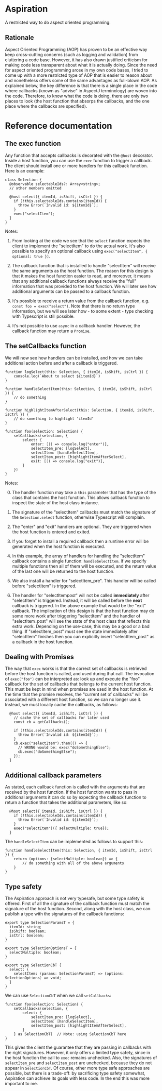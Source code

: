 # Aspiration

A restricted way to do aspect oriented programming.

## Rationale

Aspect Oriented Programming (AOP) has proven to be an effective way keep cross-cutting concerns
(such as logging and validation) from cluttering a code base. However, it has also drawn justified
criticism for making code less transparent about what it is actually doing. Since the need for aspect
oriented programming arose in my own code bases, I tried to come up with a more restricted type of
AOP that is easier to reason about and nonetheless offers some of the same advantages as full-blown AOP.
As explained below, the key difference is that there is a single place in the code where callbacks
(known as "advise" in AspectJ terminology) are woven into the code. Therefore, to know what the
code is doing, there are only two places to look (the host function that absorps the callbacks, and the one
place where the callbacks are specified).

# Reference documentation

## The exec function

Any function that accepts callbacks is decorated with the `@host` decorator. Inside a host function, you
can use the `exec` function to trigger a callback. The client should install one or more handlers for this
callback function. Here is an example:

```
class Selection {
  @observable selectableIds?: Array<string>;
  // other members omitted

  @host select({ itemId, isShift, isCtrl }) {
    if (!this.selectableIds.contains(itemId)) {
      throw Error(`Invalid id: ${itemId}`);
    }
    exec("selectItem");
  }
}
```

Notes:

1. From looking at the code we see that the `select` function expects the client to implement the "selectItem"
   to do the actual work. It's also possible to specify an optional callback using
   `exec("selectItem", { optional: true })`.

2. The callback function that is installed to handle "selectItem" will receive the same arguments as the host
   function. The reason for this design is that it makes the host function easier to read, and moreover, it
   means that any additional callback functions always receive the "full" information that was provided to the
   host function. We will later see how additional arguments can be passed to a callback function.

3. It's possible to receive a return value from the callback function, e.g. `const foo = exec("select")`. Note
   that there is no return type information, but we will see later how - to some extent - type checking with
   Typescript is still possible.

4. It's not possible to use `async` in a callback handler. However, the callback function may return a `Promise`.

## The setCallbacks function

We will now see how handlers can be installed, and how we can take additional action before and after a callback
is triggered.

```
function logSelect(this: Selection, { itemId, isShift, isCtrl }) {
    console.log(`About to select ${itemId}`)
}

function handleSelectItem(this: Selection, { itemId, isShift, isCtrl }) {
    // do something
}

function highlightItemAfterSelect(this: Selection, { itemId, isShift, isCtrl }) {
    // do something to highlight 'itemId'
}

function foo(selection: Selection) {
    setCallbacks(selection, {
        select: {
            enter: [() => console.log("enter")],
            selectItem_pre: [logSelect],
            selectItem: [handleSelectItem],
            selectItem_post: [highlightItemAfterSelect],
            exit: [() => console.log("exit")],
        }
    })
}
```

Notes:

0. The handler function may take a `this` parameter that has the type of the class that contains the
   host function. This allows callback function to inspect the state of the host class instance.

1. The signature of the "selectItem" callbacks must match the signature of the `Selection.select` function,
   otherwise Typescript will complain.
1. The "enter" and "exit" handlers are optional. They are triggered when the host function is entered
   and exited.

1. If you forget to install a required callback then a runtime error will be generated when the host function
   is executed.

1. In this example, the array of handlers for handling the "selectItem" callback contains a single function:
   `handleSelectItem`. If we specify multiple functions then all of them will be executed, and the return value of the last one will be returned to the host function.

1. We also install a handler for "selectItem_pre". This handler will be called before "selectItem" is triggered.

1. The handler for "selectItem*post*" will not be called **immediately** after "selectItem" is triggered. Instead,
   it will be called before the **next** callback is triggered. In the above example that would be the "exit"
   callback. The implication of this design is that the host function may do some more work after triggering
   "selectItem" and the handler of "selectItem_post" will see the state of the host class that reflects this
   extra work. Depending on the use-case, this may be a good or a bad thing. If "selectItem_post" must see the
   state immediately after "selectItem" finishes then you can explicitly insert "selectItem_post" as a callback
   in the host function.

## Dealing with Promises

The way that `exec` works is that the correct set of callbacks is retrieved before the host function is called, and
used during that call. The invocation of `exec("foo")` can be interpreted as: look up and execute the "foo" callback
for the set of callbacks that belongs to the current host function. This must be kept in mind when promises are used
in the host function. At the time that the promise resolves, the "current set of callbacks" will be associated with
a different host function, so we can no longer use it. Instead, we must locally cache the callbacks, as follows:

```
  @host select({ itemId, isShift, isCtrl }) {
    // cache the set of callbacks for later used
    const cb = getCallbacks();

    if (!this.selectableIds.contains(itemId)) {
      throw Error(`Invalid id: ${itemId}`);
    }
    cb.exec("selectItem").then(() => {
      // WRONG would be: exec("doSomethingElse");
      cb.exec("doSomethingElse");
    });
  }
```

## Additional callback parameters

As stated, each callback function is called with the arguments that are received by the host function. If the
host function wants to pass in additional arguments it can do so by expecting the callback function to return
a function that takes the additional parameters, like so:

```
  @host select({ itemId, isShift, isCtrl }) {
    if (!this.selectableIds.contains(itemId)) {
      throw Error(`Invalid id: ${itemId}`);
    }
    exec("selectItem")({ selectMultiple: true});
  }
```

The `handleSelectItem` can be implemented as follows to support this:

```
function handleSelectItem(this: Selection, { itemId, isShift, isCtrl }) {
    return (options: {selectMultiple: boolean}) => {
        // do something with all of the above arguments
    }
}
```

## Type safety

The Aspiration approach is not very typesafe, but some type safety is offered. First of
all the signature of the callback function must match the signature of the host function. Second, along with
the host class, we can publish a type with the signatures of the callback functions:

```
export type SelectionParamsT = {
  itemId: string;
  isShift: boolean;
  isCtrl: boolean;
}

export type SelectionOptionsT = {
  selectMultiple: boolean;
}

export type SelectionCbT {
  select: {
    selectItem: (params: SelectionParamsT) => (options: SelectionOptions) => void;
  }
}
```

We can use `SelectionCbT` when we call `setCallbacks`:

```
function foo(selection: Selection) {
    setCallbacks(selection, {
        select: {
            selectItem_pre: [logSelect],
            selectItem: [handleSelectItem],
            selectItem_post: [highlightItemAfterSelect],
        }
    } as SelectionCbT)  // Note: using SelectionCbT here
}
```

This gives the client the guarantee that they are passing in callbacks with the right signatures. However, it only
offers a limited type safety, since in the host function the call to `exec` remains unchecked. Also, the signatures
of `selectItem_pre` and `selectItem_post` are unchecked, because they do not appear in `SelectionCbT`.
Of course, other more type safe approaches are possible, but there is a trade-off: by sacrificing type safety somewhat,
Aspiration can achieve its goals with less code. In the end this was more important to me.
